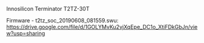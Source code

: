 Innosilicon Terminator T2TZ-30T

Firmware - t2tz_soc_20190608_081559.swu: https://drive.google.com/file/d/1GOLYMvKu2vjXqEpe_DC1o_XtiFDkGbJn/view?usp=sharing
